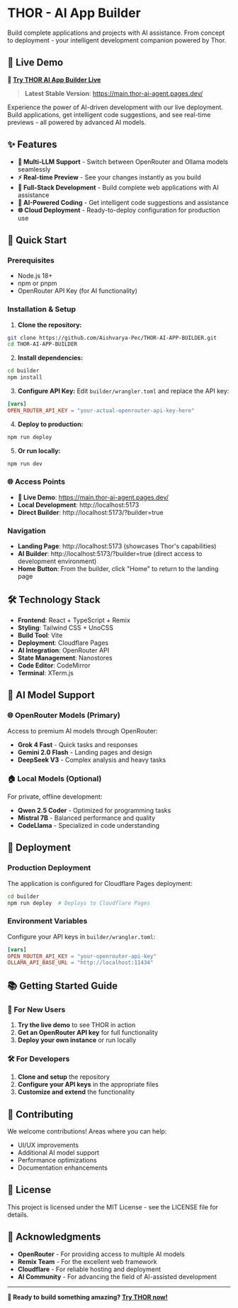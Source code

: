 # THOR - AI App Builder

Build complete applications and projects with AI assistance. From concept to deployment - your intelligent development companion powered by Thor.

## 🌟 Live Demo

**🚀 [Try THOR AI App Builder Live](https://4872f596.thor-ai-agent.pages.dev/)**

> **Latest Stable Version**: https://main.thor-ai-agent.pages.dev/

Experience the power of AI-driven development with our live deployment. Build applications, get intelligent code suggestions, and see real-time previews - all powered by advanced AI models.

## ✨ Features

- **🤖 Multi-LLM Support** - Switch between OpenRouter and Ollama models seamlessly
- **⚡ Real-time Preview** - See your changes instantly as you build
- **🎨 Full-Stack Development** - Build complete web applications with AI assistance
- **💬 AI-Powered Coding** - Get intelligent code suggestions and assistance
- **🌐 Cloud Deployment** - Ready-to-deploy configuration for production use

## 🚀 Quick Start

### Prerequisites
- Node.js 18+
- npm or pnpm
- OpenRouter API Key (for AI functionality)

### Installation & Setup

1. **Clone the repository:**
```bash
git clone https://github.com/Aishvarya-Pec/THOR-AI-APP-BUILDER.git
cd THOR-AI-APP-BUILDER
```

2. **Install dependencies:**
```bash
cd builder
npm install
```

3. **Configure API Key:**
Edit `builder/wrangler.toml` and replace the API key:
```toml
[vars]
OPEN_ROUTER_API_KEY = "your-actual-openrouter-api-key-here"
```

4. **Deploy to production:**
```bash
npm run deploy
```

5. **Or run locally:**
```bash
npm run dev
```

### 🌐 Access Points
- **🌟 Live Demo**: https://main.thor-ai-agent.pages.dev/
- **Local Development**: http://localhost:5173
- **Direct Builder**: http://localhost:5173/?builder=true

### Navigation

- **Landing Page**: http://localhost:5173 (showcases Thor's capabilities)
- **AI Builder**: http://localhost:5173/?builder=true (direct access to development environment)
- **Home Button**: From the builder, click "Home" to return to the landing page

## 🛠️ Technology Stack

- **Frontend**: React + TypeScript + Remix
- **Styling**: Tailwind CSS + UnoCSS
- **Build Tool**: Vite
- **Deployment**: Cloudflare Pages
- **AI Integration**: OpenRouter API
- **State Management**: Nanostores
- **Code Editor**: CodeMirror
- **Terminal**: XTerm.js

## 🤖 AI Model Support

### 🌐 OpenRouter Models (Primary)
Access to premium AI models through OpenRouter:
- **Grok 4 Fast** - Quick tasks and responses
- **Gemini 2.0 Flash** - Landing pages and design
- **DeepSeek V3** - Complex analysis and heavy tasks

### 🏠 Local Models (Optional)
For private, offline development:
- **Qwen 2.5 Coder** - Optimized for programming tasks
- **Mistral 7B** - Balanced performance and quality
- **CodeLlama** - Specialized in code understanding

## 🚀 Deployment

### Production Deployment
The application is configured for Cloudflare Pages deployment:

```bash
cd builder
npm run deploy  # Deploys to Cloudflare Pages
```

### Environment Variables
Configure your API keys in `builder/wrangler.toml`:
```toml
[vars]
OPEN_ROUTER_API_KEY = "your-openrouter-api-key"
OLLAMA_API_BASE_URL = "http://localhost:11434"
```

## 📚 Getting Started Guide

### 🎯 For New Users
1. **Try the live demo** to see THOR in action
2. **Get an OpenRouter API key** for full functionality
3. **Deploy your own instance** or run locally

### 🛠️ For Developers
1. **Clone and setup** the repository
2. **Configure your API keys** in the appropriate files
3. **Customize and extend** the functionality

## 🤝 Contributing

We welcome contributions! Areas where you can help:
- UI/UX improvements
- Additional AI model support
- Performance optimizations
- Documentation enhancements

## 📄 License

This project is licensed under the MIT License - see the LICENSE file for details.

## 🙏 Acknowledgments

- **OpenRouter** - For providing access to multiple AI models
- **Remix Team** - For the excellent web framework
- **Cloudflare** - For reliable hosting and deployment
- **AI Community** - For advancing the field of AI-assisted development

---

**🌟 Ready to build something amazing? [Try THOR now!](https://main.thor-ai-agent.pages.dev/)**